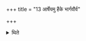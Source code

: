 +++
title = "13 आर्षेयमु हैके भार्गवौर्व"

+++

<details><summary>थिते</summary>

आर्षेयमु हैके । भार्गवौर्व जामदग्न्येति । जमदग्निवदूर्ववद्भृगुवदिति १३
</details>
